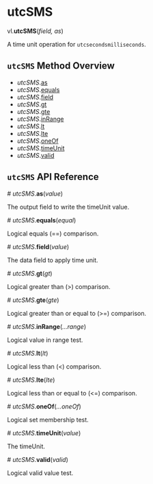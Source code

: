 # utcSMS

vl.<b>utcSMS</b>(<em>field, as</em>)

A time unit operation for <code>utcsecondsmilliseconds</code>.

## <code>utcSMS</code> Method Overview

* <em>utcSMS</em>.<a href="#as">as</a>
* <em>utcSMS</em>.<a href="#equals">equals</a>
* <em>utcSMS</em>.<a href="#field">field</a>
* <em>utcSMS</em>.<a href="#gt">gt</a>
* <em>utcSMS</em>.<a href="#gte">gte</a>
* <em>utcSMS</em>.<a href="#inRange">inRange</a>
* <em>utcSMS</em>.<a href="#lt">lt</a>
* <em>utcSMS</em>.<a href="#lte">lte</a>
* <em>utcSMS</em>.<a href="#oneOf">oneOf</a>
* <em>utcSMS</em>.<a href="#timeUnit">timeUnit</a>
* <em>utcSMS</em>.<a href="#valid">valid</a>

## <code>utcSMS</code> API Reference

<a name="as">#</a>
<em>utcSMS</em>.<b>as</b>(<em>value</em>)

The output field to write the timeUnit value.

<a name="equals">#</a>
<em>utcSMS</em>.<b>equals</b>(<em>equal</em>)

Logical equals (==) comparison.

<a name="field">#</a>
<em>utcSMS</em>.<b>field</b>(<em>value</em>)

The data field to apply time unit.

<a name="gt">#</a>
<em>utcSMS</em>.<b>gt</b>(<em>gt</em>)

Logical greater than (>) comparison.

<a name="gte">#</a>
<em>utcSMS</em>.<b>gte</b>(<em>gte</em>)

Logical greater than or equal to (>=) comparison.

<a name="inRange">#</a>
<em>utcSMS</em>.<b>inRange</b>(<em>...range</em>)

Logical value in range test.

<a name="lt">#</a>
<em>utcSMS</em>.<b>lt</b>(<em>lt</em>)

Logical less than (<) comparison.

<a name="lte">#</a>
<em>utcSMS</em>.<b>lte</b>(<em>lte</em>)

Logical less than or equal to (<=) comparison.

<a name="oneOf">#</a>
<em>utcSMS</em>.<b>oneOf</b>(<em>...oneOf</em>)

Logical set membership test.

<a name="timeUnit">#</a>
<em>utcSMS</em>.<b>timeUnit</b>(<em>value</em>)

The timeUnit.

<a name="valid">#</a>
<em>utcSMS</em>.<b>valid</b>(<em>valid</em>)

Logical valid value test.

